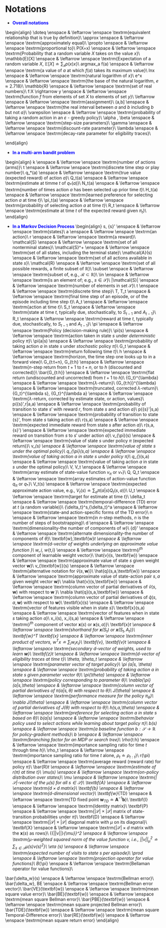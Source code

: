 <!-- #region -->
# Notations

* <span style="color:blue;">**Overall notations**</span>

\begin{align}
\doteq \enspace & \leftarrow \enspace \textrm{equivalent relationship that is true by definition}\\
\approx \enspace & \leftarrow \enspace \textrm{approximately equal}\\
\propto \enspace & \leftarrow \enspace \textrm{proportional to}\\
P(X=x) \enspace & \leftarrow \enspace \textrm{Probability that a random variable $X$ takes on the value $x$}\\
\mathbb{E}[X] \enspace & \leftarrow \enspace \textrm{Expectation of a random variable $X$, $\mathbb{E}[X] \doteq \sum_{x}p(x)x$}\\
argmax_a f(a) \enspace & \leftarrow \enspace \textrm{a value of $a$ at which $f(a)$ takes its maximum value}\\
lnx \enspace & \leftarrow \enspace \textrm{natural logarithm of $x$}\\
e^x \enspace & \leftarrow \enspace \textrm{the base of the natural logarithm, $e \approx 2.718$}\\
\mathbb{R} \enspace & \leftarrow \enspace \textrm{set of real numbers}\\
f:X \rightarrow y  \enspace & \leftarrow \enspace \textrm{function $f$ from elements of set $X$ to elements of set $y$}\\
\leftarrow \enspace & \leftarrow \enspace \textrm{assignment}\\
(a,b] \enspace & \leftarrow \enspace \textrm{the real interval between $a$ and $b$ including $b$ but not $a$}\\
\varepsilon \enspace & \leftarrow \enspace \textrm{probability of taking a random action in an $\varepsilon$ - greedy policy}\\
\alpha , \beta \enspace & \leftarrow \enspace \textrm{step-size parameters}\\
\gamma \enspace & \leftarrow \enspace \textrm{discount-rate parameter}\\
\lambda \enspace & \leftarrow \enspace \textrm{decay-rate parameter for eligibility traces}\\


\end{align}
* <span style="color:blue;">**In a multi-arm bandit problem**</span>

\begin{align}
k \enspace & \leftarrow \enspace \textrm{number of actions (arms)}\\
t \enspace & \leftarrow \enspace \textrm{discrete time step or play number}\\
q_*(a) \enspace & \leftarrow \enspace \textrm{true value (expected reward) of action $a$}\\
Q_t(a) \enspace & \leftarrow \enspace \textrm{estimate at timme $t$ of $q_*(a)$}\\
N_t(a) \enspace & \leftarrow \enspace \textrm{number of times action $a$ has been selected up prior time $t$}\\
H_t(a) \enspace & \leftarrow \enspace \textrm{learned preference for selecting action $a$ at time $t$}\\
\pi_t(a) \enspace & \leftarrow \enspace \textrm{probability of selecting action $a$ at time $t$}\\
R_t \enspace & \leftarrow \enspace \textrm{estimate at time $t$ of the expected reward given $\pi_t$}\\
\end{align}

* <span style="color:blue;">**In a Markov Decision Process**</span>
\begin{align}
s, {s}' \enspace & \leftarrow \enspace \textrm{states}\\
a \enspace & \leftarrow \enspace \textrm{an action}\\
r \enspace & \leftarrow \enspace \textrm{a reward}\\
\mathcal{S} \enspace & \leftarrow \enspace \textrm{set of all nonterminal states}\\
\mathcal{S}^+ \enspace & \leftarrow \enspace \textrm{set of all states, including the terminal state}\\
\mathcal{A}(s) \enspace & \leftarrow \enspace \textrm{set of all actions available in state $s$}\\
\mathcal{R} \enspace & \leftarrow \enspace \textrm{set of all possible rewards, a finite subset of $\mathbb{R}$}\\
\subset \enspace & \leftarrow \enspace \textrm{subset of, e.g., $\mathcal{R} \subset \mathbb{R}$}\\
\in \enspace & \leftarrow \enspace \textrm{is an element of; e.g., $s \in \mathcal{S}$}\\
|\mathcal{S}| \enspace & \leftarrow \enspace \textrm{number of elements in set $\mathcal{S}$}\\
t \enspace & \leftarrow \enspace \textrm{discrete time step}\\
T, T_t \enspace & \leftarrow \enspace \textrm{final time step of an episode, or of the episode including time step $t$}\\
A_t \enspace & \leftarrow \enspace \textrm{action at time $t$}\\
S_t \enspace & \leftarrow \enspace \textrm{state at time $t$, typically due, stochastically, to $S_{t-1}$ and $A_{t-1}$}\\
R_t \enspace & \leftarrow \enspace \textrm{reward at time $t$, typically due, stochastically, to $S_{t-1}$ and $A_{t-1}$}\\
\pi \enspace & \leftarrow \enspace \textrm{Policy (decision-making rule)}\\
\pi(s) \enspace & \leftarrow \enspace \textrm{action taken in state $s$ under $deterministic$ policy $\pi$}\\
\pi(a|s) \enspace & \leftarrow \enspace \textrm{probability of taking action $a$ in state $s$ under $stochastic$ policy $\pi$}\\
G_t \enspace & \leftarrow \enspace \textrm{return following time $t$}\\
h \enspace & \leftarrow \enspace \textrm{horizon, the time step one looks up to in a forward view}\\
G_{t:t+n}, G_{t:h} \enspace & \leftarrow \enspace \textrm{$n$-step return from $t+1$ to $t+n$, or to $h$ (discounted and corrected)}\\
\bar{G_{t:h}} \enspace & \leftarrow \enspace \textrm{flat return (undiscounted and uncorrected) from $t+1$ to $h$}\\
{G_t}^{\lambda} \enspace & \leftarrow \enspace \textrm{$\lambda$-return}\\
{G_{t:h}}^{\lambda} \enspace & \leftarrow \enspace \textrm{truncated, corrected $\lambda$-return}\\
{G_t}^{\lambda s}, {G_t}^{\lambda a} \enspace & \leftarrow \enspace \textrm{$\lambda$-return, corrected by estimate state, or action, values}\\
p({s}',r|a,a) \enspace & \leftarrow \enspace \textrm{probability of transition to state ${s}'$ with reward $r$, from state $s$ and action $a$}\\
p({s}'|s,a) \enspace & \leftarrow \enspace \textrm{probability of transition to state {s}', from state $s$ taking action $a$}\\
r(s,a) \enspace & \leftarrow \enspace \textrm{expected immediate reward from state $s$ after action $a$}\\
r(s,a,{s}') \enspace & \leftarrow \enspace \textrm{expected immediate reward on transition from $s$ to ${s}'$ under action $a$}\\
v_{\pi}(s) \enspace & \leftarrow \enspace \textrm{value of state $s$ under policy $\pi$ (expected return)}\\
v_*(s) \enspace & \leftarrow \enspace \textrm{value of state $s$ under the optimal policy}\\
q_{\pi}(s,a) \enspace & \leftarrow \enspace \textrm{value of taking action $a$ in state $s$ under policy $\pi$}\\
q_{*}(s,a) \enspace & \leftarrow \enspace \textrm{value of taking action $a$ in state $s$ under the optimal policy}\\
V, V_t \enspace & \leftarrow \enspace \textrm{array estimate of state-value function $v_{\pi}$ or $v_{*}$}\\
Q, Q_t \enspace & \leftarrow \enspace \textrm{array estimates of action-value function $q_{\pi}$ or $q_*$}\\
V_t(s) \enspace & \leftarrow \enspace \textrm{expected approximate action value, e.g., $V_t(s) \doteq \sum_a \pi(a|s)Q_t(s,a)$}\\
U_t \enspace & \leftarrow \enspace \textrm{target for estimate at time $t$}\\
\delta_t \enspace & \leftarrow \enspace \textrm{temporal-difference (TD) error at $t$ (a random variable)}\\
{\delta_t}^s,{\delta_t}^a \enspace & \leftarrow \enspace \textrm{state-and action-specific forms of the TD error}\\
n \enspace & \leftarrow \enspace \textrm{in $n$-step methods, $n$ is the number of steps of bootstrapping}\\
d \enspace & \leftarrow \enspace \textrm{dimensionality-the number of components of $w$}\\
{d}' \enspace & \leftarrow \enspace \textrm{alternate dimensionality-the number of components of $\theta$}\\
\textbf{w},\textbf{w}_t \enspace & \leftarrow \enspace \textrm{$d$-vector of weights underlying an approximate value function }\\
w_i, w_{t,i} \enspace & \leftarrow \enspace \textrm{$i^{th}$ component of learnable weight vector}\\
\hat{v}(s, \textbf{w}) \enspace & \leftarrow \enspace \textrm{approximate value of state $s$ given weight vector $\textbf{w}$}\\
v_{\textbf{w}}(s) \enspace & \leftarrow \enspace \textrm{alternative notation for $\hat{v}(s, \textbf{w})$}\\
\hat{q}(s,a,\textbf{w}) \enspace & \leftarrow \enspace \textrm{approximate value of state-action pair $s,a$ given weight vector $\textbf{w}$}\\
\nabla \hat{v}(s,\textbf{w}) \enspace & \leftarrow \enspace \textrm{column vector of partial derivatives of $\hat{v}(s, \textbf{w})$ with respect to $\textbf{w}$ }\\
\nabla \hat{q}(s,a,\textbf{w}) \enspace & \leftarrow \enspace \textrm{column vector of partial derivatives of $\hat{q}(s,a,\textbf{w})$ with respect to $\textbf{w}$}\\
\textbf{x}(s) \enspace & \leftarrow \enspace \textrm{vector of features visible when in state $s$}\\
\textbf{x}(s,a) \enspace & \leftarrow \enspace \textrm{vector of features when in state $s$ taking action $a$}\\
x_i(s), x_i(s,a) \enspace & \leftarrow \enspace \textrm{$i^{th}$ component of vector $\textbf{x}(s)$ or $\textbf{x}(s,a)$}\\
\textbf{x}_t \enspace & \leftarrow \enspace \textrm{shorthand for $\textbf{x}(S_t)$ or $\textbf{x}(S_t,A_t)$}\\
\textbf{w}^T \textbf{x} \enspace & \leftarrow \enspace \textrm{inner product of vectors, $w^Tx \doteq \sum_i w_ix_i$}\\
\textbf{v}, \textbf{v}_t \enspace & \leftarrow \enspace \textrm{secondary $d$-vector of weights, used to learn $\textbf{w}$}\\
\textbf{z}_t \enspace & \leftarrow \enspace \textrm{$d$-vector of eligibility traces at time $t$}\\
\theta, \theta_t \enspace & \leftarrow \enspace \textrm{parameter vector of target policy}\\
\pi (a|s, \theta) \enspace & \leftarrow \enspace \textrm{probability of taking action $a$ in state $s$ given parameter vector $\theta$}\\
\pi_{\theta} \enspace & \leftarrow \enspace \textrm{policy corresponding to parameter $\theta$}\\
\nabla_{\pi}(a|s,\theta) \enspace & \leftarrow \enspace \textrm{column vector of partial derivatives of $\pi (a|s, \theta)$ with respect to $\theta$}\\
J(\theta) \enspace & \leftarrow \enspace \textrm{performance measure for the policy $\pi_{\theta}$}\\
\nabla J(\theta) \enspace & \leftarrow \enspace \textrm{column vector of partial derivatives of $J(\theta)$ with respect to $\theta$}\\
h(s,a,\theta) \enspace & \leftarrow \enspace \textrm{preference for selecting action $a$ in state $s$ based on $\theta$}\\
b(a|s) \enspace & \leftarrow \enspace \textrm{behavior policy used to select actions while learning about target policy $\pi$}\\
b(s) \enspace & \leftarrow \enspace \textrm{a baseline function $b:\mathcal{S}\rightarrow \mathbb{R}$ for policy-gradient methods}\\
b \enspace & \leftarrow \enspace \textrm{branching factor for an MDP or search tree}\\
\rho_{t:h} \enspace & \leftarrow \enspace \textrm{importance sampling ratio for time $t$ through time $h$}\\
\rho_t \enspace & \leftarrow \enspace \textrm{importance sampling ratio for time $t$ alone, $\rho_t \doteq \rho_{t:t}$}\\
r(\pi) \enspace & \leftarrow \enspace \textrm{average reward (reward rate) for policy $\pi$}\\
\bar{R}_t \enspace & \leftarrow \enspace \textrm{estimate of $r(\pi)$ at time $t$}\\
\mu(s) \enspace & \leftarrow \enspace \textrm{on-policy distribution over states}\\
\mu \enspace & \leftarrow \enspace \textrm{$|\mathcal{S}|$-vector of the $\mu(s)$ for all $s \in \mathcal{S}$}\\
\textbf{A} \enspace & \leftarrow \enspace \textrm{$d \times d$ matrix}\\
\textbf{b} \enspace & \leftarrow \enspace \textrm{$d$-dimensional vector}\\
\textbf{w}_{TD} \enspace & \leftarrow \enspace \textrm{TD fixed point $\textbf{w}_{TD} \doteq \textbf{A}^{-1}\textbf{b}$}\\
\textbf{I} \enspace & \leftarrow \enspace \textrm{Identity matrix}\\
\textbf{P} \enspace & \leftarrow \enspace \textrm{$|\mathcal{S}| \times |\mathcal{S}|$ matrix of state-transition probabilities under $\pi$}\\
\textbf{D} \enspace & \leftarrow \enspace \textrm{$|\mathcal{S}| \times |\mathcal{S}|$ diagonal matrix with $\mu$ on its diagonal}\\
\textbf{X} \enspace & \leftarrow \enspace \textrm{$|\mathcal{S}| \times d$ matrix with the $\textbf{x}(s)$ as rows}\\
{{||v||}_{\mu}}^2 \enspace & \leftarrow \enspace \textrm{$\mu$-weighted squared norm of the value function $v$, i.e., ${{||v||}_{\mu}}^2 \doteq \sum_{s \in \mathcal{S}} \mu(s)v(s)^2$}\\
\eta (s) \enspace & \leftarrow \enspace \textrm{expected number of visits to state $s$ per episode}\\
\prod \enspace & \leftarrow \enspace \textrm{projection operator for value functions}\\
B_{\pi} \enspace & \leftarrow \enspace \textrm{Bellaman operator for value functions}\\

\bar{\delta_w}(s) \enspace & \leftarrow \enspace \textrm{Bellman error}\\
\bar{\delta_w}, BE \enspace & \leftarrow \enspace \textrm{Bellman error vector}\\
\bar{VE}(\textbf{w}) \enspace & \leftarrow \enspace \textrm{mean square value error}\\
\bar{BE}(\textbf{w}) \enspace & \leftarrow \enspace \textrm{mean square Bellman error}\\
\bar{PBE}(\textbf{w}) \enspace & \leftarrow \enspace \textrm{mean square projected Bellman error}\\
\bar{TDE}(\textbf{w}) \enspace & \leftarrow \enspace \textrm{mean square Temporal-Difference error}\\
\bar{RE}(\textbf{w}) \enspace & \leftarrow \enspace \textrm{mean square return error}
\end{align}
<!-- #endregion -->
